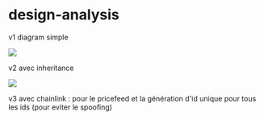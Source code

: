 # design-analysis

v1 diagram simple 

[![](https://mermaid.ink/img/pako:eNqlVE1r3DAQ_StCENht10lbaA-GFkI_IIeW0u7Rl6k0uxGxJFeSaUzY_96xLdnarpMs1Kfx6M3TG72RHriwEnnJRQ3ef1Kwd6Arw-gbMuyj1dpKFRT6r-DuMGyVuEPHHkZQ_70EKR0S1v4x6LJ8q0x48_YdM3gfEk93Ix9BXAthWxOO1jU0jTL7VcK9_zAJ6tZMzNqeronUawZjkMOFQwgYESsfHNUm3LZrcMNiTpmdXbPIekIwyUoUBjTVJhGNUyL7_d2CCQSeyAVR7K3rljbAexRtwK0DiVNXv9oO3Y2cKT3W9XFGzEd-uvM6d6GRtP33XuIXRJk6mOq_Da0kl3cEuR7jjKRArcIg8fMoV66e1HGG_vmQjk4xbnqoTD6n0cCjuUxlKh-pzM3TbOY7u7piFR9kVpxZRz-jxIovCpgG4GwJ_YQsQIcmF_LpOE6J0vAs6iJPjAcRlDXPK1uwbGE1erewkkz8v7bSUlAafQDd_NPYxQX7gTX0Lflb1cTb_NhLVRTTA8BKpsHAHs8omf0sWa18eKak4q9pTIqCgleXly8ozg--ZA6FdZJI-IZrdBqUpFd3MKTi4RZpFHhJocQdtHXoh-xAUGiD_dkZwcsd1B43fLyr8aGO2cNfikHX0Q?type=png)](https://mermaid.live/edit#pako:eNqlVE1r3DAQ_StCENht10lbaA-GFkI_IIeW0u7Rl6k0uxGxJFeSaUzY_96xLdnarpMs1Kfx6M3TG72RHriwEnnJRQ3ef1Kwd6Arw-gbMuyj1dpKFRT6r-DuMGyVuEPHHkZQ_70EKR0S1v4x6LJ8q0x48_YdM3gfEk93Ix9BXAthWxOO1jU0jTL7VcK9_zAJ6tZMzNqeronUawZjkMOFQwgYESsfHNUm3LZrcMNiTpmdXbPIekIwyUoUBjTVJhGNUyL7_d2CCQSeyAVR7K3rljbAexRtwK0DiVNXv9oO3Y2cKT3W9XFGzEd-uvM6d6GRtP33XuIXRJk6mOq_Da0kl3cEuR7jjKRArcIg8fMoV66e1HGG_vmQjk4xbnqoTD6n0cCjuUxlKh-pzM3TbOY7u7piFR9kVpxZRz-jxIovCpgG4GwJ_YQsQIcmF_LpOE6J0vAs6iJPjAcRlDXPK1uwbGE1erewkkz8v7bSUlAafQDd_NPYxQX7gTX0Lflb1cTb_NhLVRTTA8BKpsHAHs8omf0sWa18eKak4q9pTIqCgleXly8ozg--ZA6FdZJI-IZrdBqUpFd3MKTi4RZpFHhJocQdtHXoh-xAUGiD_dkZwcsd1B43fLyr8aGO2cNfikHX0Q)



v2 avec inheritance 

[![](https://mermaid.ink/img/pako:eNrNVU2L2zAQ_StCsJC0SWgL7cFsA9svyKGldHP0ZVYaZ8VakivLdM02_72yLdly4k0ChVKf5Jk3ozeaN9ITZZojTSjLoSw_CdgZkKki7mst5KOWUnNhBZZfwTyg3Qr2gIY8daDmewmcG3RY_UuhieyVUPbN23dE4aMNeeoNfwZxw5iulB35JRSFULtZwL1f94TqOWEDt9MxG597TqBbxHhmECx-qGo0s9IaF0qEyvSc-ARH0FvM80uxPdsAVyBxEeCkMIJFvz8rUNaBF8SjmUux06ae2gAfkVUWtwY49sXeNWVs-JCybMnGFjZ04njnedycgrvtvzcUvyDyUEEf_60tJTQ_c5Cbbh0lWaIUtqX4uaPLZyd5XMB_OKTRKfpN96mK5Rs6H-v1-trFocmA4Xod1btDJ77Z1FE3Htdm5-vOYOzyW2zrAg8QB2RajY0mJ1QgYtFHwvqX7DpZ_7f0-km6mGEzahPQVi0T9qCr40RhCid5OXGrEpgVWp1nNqH9Ca8fgglPmIa_Kyu4rJBYWpDFQWFXV-QH5tCUVN6Lwl-Wz70Ey-VwwZKESFCwCxdyp_jV6vcIImSRo8T-GvbKOwc7RWBQR0JyUZ4LSenrlLpAt3i1Wr1w67iNCTHItOEuCV1QiUaC4O6NbNubUnvvWKU0cUuOGVS5TWmq9g4KldW3tWI0ySAvcUG7K9Q_q966_wMevlVJ?type=png)](https://mermaid.live/edit#pako:eNrNVU2L2zAQ_StCsJC0SWgL7cFsA9svyKGldHP0ZVYaZ8VakivLdM02_72yLdly4k0ChVKf5Jk3ozeaN9ITZZojTSjLoSw_CdgZkKki7mst5KOWUnNhBZZfwTyg3Qr2gIY8daDmewmcG3RY_UuhieyVUPbN23dE4aMNeeoNfwZxw5iulB35JRSFULtZwL1f94TqOWEDt9MxG597TqBbxHhmECx-qGo0s9IaF0qEyvSc-ARH0FvM80uxPdsAVyBxEeCkMIJFvz8rUNaBF8SjmUux06ae2gAfkVUWtwY49sXeNWVs-JCybMnGFjZ04njnedycgrvtvzcUvyDyUEEf_60tJTQ_c5Cbbh0lWaIUtqX4uaPLZyd5XMB_OKTRKfpN96mK5Rs6H-v1-trFocmA4Xod1btDJ77Z1FE3Htdm5-vOYOzyW2zrAg8QB2RajY0mJ1QgYtFHwvqX7DpZ_7f0-km6mGEzahPQVi0T9qCr40RhCid5OXGrEpgVWp1nNqH9Ca8fgglPmIa_Kyu4rJBYWpDFQWFXV-QH5tCUVN6Lwl-Wz70Ey-VwwZKESFCwCxdyp_jV6vcIImSRo8T-GvbKOwc7RWBQR0JyUZ4LSenrlLpAt3i1Wr1w67iNCTHItOEuCV1QiUaC4O6NbNubUnvvWKU0cUuOGVS5TWmq9g4KldW3tWI0ySAvcUG7K9Q_q966_wMevlVJ)



v3 avec chainlink : pour le pricefeed et la génération d'id unique pour tous les ids (pour eviter le spoofing)
